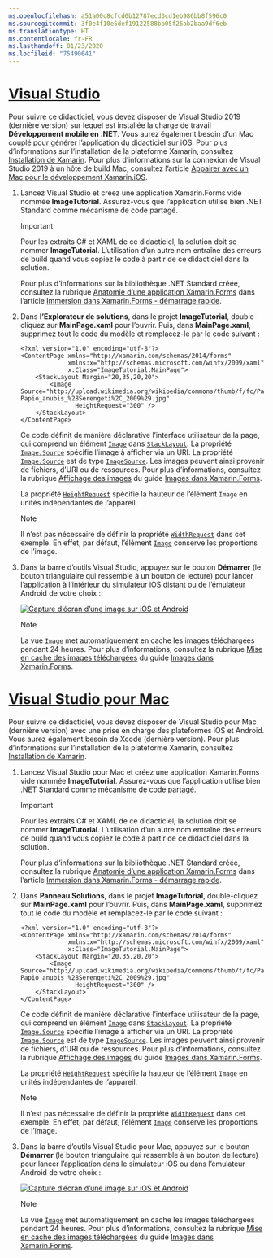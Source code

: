 ```yaml
---
ms.openlocfilehash: a51a00c8cfcd0b12787ecd3cd1eb986bb8f596c0
ms.sourcegitcommit: 3f0e4f10e5def19122588bb05f26ab2baa9df6eb
ms.translationtype: HT
ms.contentlocale: fr-FR
ms.lasthandoff: 01/23/2020
ms.locfileid: "75490641"
---
```

# <a name="visual-studiotabvswin"></a>[Visual Studio](#tab/vswin)

Pour suivre ce didacticiel, vous devez disposer de Visual Studio 2019 (dernière version) sur lequel est installée la charge de travail **Développement mobile en .NET**. Vous aurez également besoin d’un Mac couplé pour générer l’application du didacticiel sur iOS. Pour plus d’informations sur l’installation de la plateforme Xamarin, consultez [Installation de Xamarin](~/get-started/installation/index.md). Pour plus d’informations sur la connexion de Visual Studio 2019 à un hôte de build Mac, consultez l’article [Appairer avec un Mac pour le développement Xamarin.iOS](~/ios/get-started/installation/windows/connecting-to-mac/index.md).

1. Lancez Visual Studio et créez une application Xamarin.Forms vide nommée **ImageTutorial**. Assurez-vous que l’application utilise bien .NET Standard comme mécanisme de code partagé.

    > [!IMPORTANT]
    > Pour les extraits C# et XAML de ce didacticiel, la solution doit se nommer **ImageTutorial**. L’utilisation d’un autre nom entraîne des erreurs de build quand vous copiez le code à partir de ce didacticiel dans la solution.

    Pour plus d’informations sur la bibliothèque .NET Standard créée, consultez la rubrique [Anatomie d’une application Xamarin.Forms](~/get-started/first-app/index.md) dans l’article [Immersion dans Xamarin.Forms - démarrage rapide](~/get-started/first-app/index.md).

1. Dans **l’Explorateur de solutions**, dans le projet **ImageTutorial**, double-cliquez sur **MainPage.xaml** pour l’ouvrir. Puis, dans **MainPage.xaml**, supprimez tout le code du modèle et remplacez-le par le code suivant :

    ```xaml
    <?xml version="1.0" encoding="utf-8"?>
    <ContentPage xmlns="http://xamarin.com/schemas/2014/forms"
                 xmlns:x="http://schemas.microsoft.com/winfx/2009/xaml"
                 x:Class="ImageTutorial.MainPage">
        <StackLayout Margin="20,35,20,20">
            <Image Source="http://upload.wikimedia.org/wikipedia/commons/thumb/f/fc/Papio_anubis_%28Serengeti%2C_2009%29.jpg/200px-Papio_anubis_%28Serengeti%2C_2009%29.jpg"
                   HeightRequest="300" />
        </StackLayout>
    </ContentPage>
    ```

    Ce code définit de manière déclarative l’interface utilisateur de la page, qui comprend un élément [`Image`](xref:Xamarin.Forms.Image) dans [`StackLayout`](xref:Xamarin.Forms.StackLayout). La propriété [`Image.Source`](xref:Xamarin.Forms.Image.Source) spécifie l’image à afficher via un URI. La propriété [`Image.Source`](xref:Xamarin.Forms.Image.Source) est de type [`ImageSource`](xref:Xamarin.Forms.ImageSource). Les images peuvent ainsi provenir de fichiers, d’URI ou de ressources. Pour plus d’informations, consultez la rubrique [Affichage des images](~/xamarin-forms/user-interface/images.md#display-images) du guide [Images dans Xamarin.Forms](~/xamarin-forms/user-interface/images.md).

    La propriété [`HeightRequest`](xref:Xamarin.Forms.VisualElement) spécifie la hauteur de l’élément `Image` en unités indépendantes de l’appareil.

    > [!NOTE]
    > Il n’est pas nécessaire de définir la propriété [`WidthRequest`](xref:Xamarin.Forms.VisualElement.WidthRequest) dans cet exemple. En effet, par défaut, l’élément [`Image`](xref:Xamarin.Forms.Image) conserve les proportions de l’image.

1. Dans la barre d’outils Visual Studio, appuyez sur le bouton **Démarrer** (le bouton triangulaire qui ressemble à un bouton de lecture) pour lancer l’application à l’intérieur du simulateur iOS distant ou de l’émulateur Android de votre choix :

    [![Capture d’écran d’une image sur iOS et Android](../images/create-image.png "Vue d’image montrant une image")](../images/create-image-large.png#lightbox "Vue d’image montrant une image")

    > [!NOTE]
    > La vue [`Image`](xref:Xamarin.Forms.Image) met automatiquement en cache les images téléchargées pendant 24 heures. Pour plus d’informations, consultez la rubrique [Mise en cache des images téléchargées](~/xamarin-forms/user-interface/images.md#downloaded-image-caching) du guide [Images dans Xamarin.Forms](~/xamarin-forms/user-interface/images.md).

# <a name="visual-studio-for-mactabvsmac"></a>[Visual Studio pour Mac](#tab/vsmac)

Pour suivre ce didacticiel, vous devez disposer de Visual Studio pour Mac (dernière version) avec une prise en charge des plateformes iOS et Android. Vous aurez également besoin de Xcode (dernière version). Pour plus d’informations sur l’installation de la plateforme Xamarin, consultez [Installation de Xamarin](~/get-started/installation/index.md).

1. Lancez Visual Studio pour Mac et créez une application Xamarin.Forms vide nommée **ImageTutorial**. Assurez-vous que l’application utilise bien .NET Standard comme mécanisme de code partagé.

    > [!IMPORTANT]
    > Pour les extraits C# et XAML de ce didacticiel, la solution doit se nommer **ImageTutorial**. L’utilisation d’un autre nom entraîne des erreurs de build quand vous copiez le code à partir de ce didacticiel dans la solution.

    Pour plus d’informations sur la bibliothèque .NET Standard créée, consultez la rubrique [Anatomie d’une application Xamarin.Forms](~/get-started/first-app/index.md) dans l’article [Immersion dans Xamarin.Forms - démarrage rapide](~/get-started/first-app/index.md).

1. Dans **Panneau Solutions**, dans le projet **ImageTutorial**, double-cliquez sur **MainPage.xaml** pour l’ouvrir. Puis, dans **MainPage.xaml**, supprimez tout le code du modèle et remplacez-le par le code suivant :

    ```xaml
    <?xml version="1.0" encoding="utf-8"?>
    <ContentPage xmlns="http://xamarin.com/schemas/2014/forms"
                 xmlns:x="http://schemas.microsoft.com/winfx/2009/xaml"
                 x:Class="ImageTutorial.MainPage">
        <StackLayout Margin="20,35,20,20">
            <Image Source="http://upload.wikimedia.org/wikipedia/commons/thumb/f/fc/Papio_anubis_%28Serengeti%2C_2009%29.jpg/200px-Papio_anubis_%28Serengeti%2C_2009%29.jpg"
                   HeightRequest="300" />
        </StackLayout>
    </ContentPage>
    ```

    Ce code définit de manière déclarative l’interface utilisateur de la page, qui comprend un élément [`Image`](xref:Xamarin.Forms.Image) dans [`StackLayout`](xref:Xamarin.Forms.StackLayout). La propriété [`Image.Source`](xref:Xamarin.Forms.Image.Source) spécifie l’image à afficher via un URI. La propriété [`Image.Source`](xref:Xamarin.Forms.Image.Source) est de type [`ImageSource`](xref:Xamarin.Forms.ImageSource). Les images peuvent ainsi provenir de fichiers, d’URI ou de ressources. Pour plus d’informations, consultez la rubrique [Affichage des images](~/xamarin-forms/user-interface/images.md#display-images) du guide [Images dans Xamarin.Forms](~/xamarin-forms/user-interface/images.md).

    La propriété [`HeightRequest`](xref:Xamarin.Forms.VisualElement) spécifie la hauteur de l’élément `Image` en unités indépendantes de l’appareil.

    > [!NOTE]
    > Il n’est pas nécessaire de définir la propriété [`WidthRequest`](xref:Xamarin.Forms.VisualElement.WidthRequest) dans cet exemple. En effet, par défaut, l’élément [`Image`](xref:Xamarin.Forms.Image) conserve les proportions de l’image.

1. Dans la barre d’outils Visual Studio pour Mac, appuyez sur le bouton **Démarrer** (le bouton triangulaire qui ressemble à un bouton de lecture) pour lancer l’application dans le simulateur iOS ou dans l’émulateur Android de votre choix :

    [![Capture d’écran d’une image sur iOS et Android](../images/create-image.png "Vue d’image montrant une image")](../images/create-image-large.png#lightbox "Vue d’image montrant une image")

    > [!NOTE]
    > La vue [`Image`](xref:Xamarin.Forms.Image) met automatiquement en cache les images téléchargées pendant 24 heures. Pour plus d’informations, consultez la rubrique [Mise en cache des images téléchargées](~/xamarin-forms/user-interface/images.md#downloaded-image-caching) du guide [Images dans Xamarin.Forms](~/xamarin-forms/user-interface/images.md).
